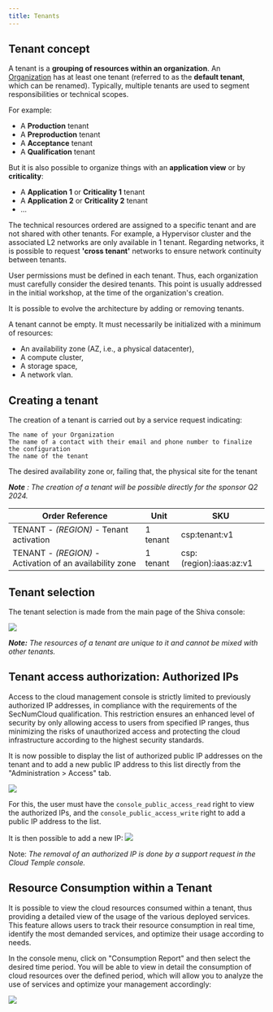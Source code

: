 ```yaml
---
title: Tenants
---
```


## Tenant concept

A tenant is a __grouping of resources within an organization__. An [Organization](organisations.md) has at least one tenant (referred to as the __default tenant__, which can be renamed). Typically, multiple tenants are used to segment responsibilities or technical scopes.

For example:

- A __Production__ tenant
- A __Preproduction__ tenant
- A __Acceptance__ tenant
- A __Qualification__ tenant

But it is also possible to organize things with an __application view__ or by __criticality__:

- A __Application 1__ or __Criticality 1__ tenant
- A __Application 2__ or __Criticality 2__ tenant
- ...

The technical resources ordered are assigned to a specific tenant and are not shared with other tenants. For example, a Hypervisor cluster and the associated L2 networks are only available in 1 tenant.
Regarding networks, it is possible to request __'cross tenant'__ networks to ensure network continuity between tenants.

User permissions must be defined in each tenant. Thus, each organization must carefully consider the desired tenants. This point is usually addressed in the initial workshop, at the time of the organization's creation.

It is possible to evolve the architecture by adding or removing tenants.

A tenant cannot be empty. It must necessarily be initialized with a minimum of resources:

- An availability zone (AZ, i.e., a physical datacenter),
- A compute cluster,
- A storage space,
- A network vlan.

## Creating a tenant

The creation of a tenant is carried out by a service request indicating:

    The name of your Organization
    The name of a contact with their email and phone number to finalize the configuration
    The name of the tenant
The desired availability zone or, failing that, the physical site for the tenant

*__Note__ : The creation of a tenant will be possible directly for the sponsor Q2 2024.*

| Order Reference                                        | Unit    | SKU                     |  
|--------------------------------------------------------|---------|-------------------------|
| TENANT - *(REGION)* - Tenant activation                | 1 tenant | csp:tenant:v1           |
| TENANT - *(REGION)* - Activation of an availability zone | 1 tenant | csp:(region):iaas:az:v1 |


## Tenant selection

The tenant selection is made from the main page of the Shiva console:

![](images/shiva_tenant.png)

*__Note:__ The resources of a tenant are unique to it and cannot be mixed with other tenants.*

## Tenant access authorization: Authorized IPs

Access to the cloud management console is strictly limited to previously authorized IP addresses, in compliance with the requirements of the SecNumCloud qualification. This restriction ensures an enhanced level of security by only allowing access to users from specified IP ranges, thus minimizing the risks of unauthorized access and protecting the cloud infrastructure according to the highest security standards.

It is now possible to display the list of authorized public IP addresses on the tenant and to add a new public IP address to this list directly from the "Administration > Access" tab.

![](images/shiva_ip_access_management_01.png)

For this, the user must have the `console_public_access_read` right to view the authorized IPs, and the `console_public_access_write` right to add a public IP address to the list.

It is then possible to add a new IP:
![](images/shiva_ip_access_management_02.png)

Note: *The removal of an authorized IP is done by a support request in the Cloud Temple console.*

## Resource Consumption within a Tenant

It is possible to view the cloud resources consumed within a tenant, thus providing a detailed view of the usage of the various deployed services. This feature allows users to track their resource consumption in real time, identify the most demanded services, and optimize their usage according to needs.

In the console menu, click on "Consumption Report" and then select the desired time period. You will be able to view in detail the consumption of cloud resources over the defined period, which will allow you to analyze the use of services and optimize your management accordingly:

![](images/shiva_tenant_ressources_01.png)